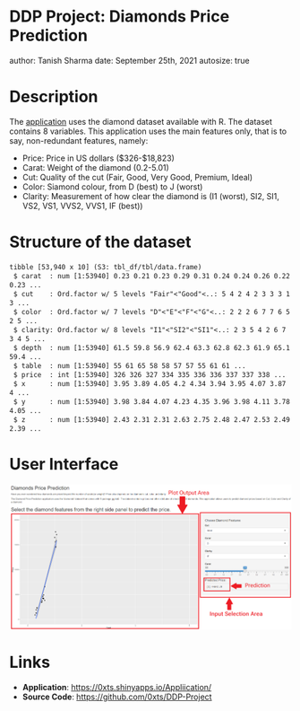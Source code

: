 DDP Project: Diamonds Price Prediction
========================================================
author: Tanish Sharma
date: September 25th, 2021
autosize: true

Description
========================================================

The [application](https://google.com) uses the diamond dataset available with R. The dataset contains 8 variables. This application uses the main features only, that is to say, non-redundant features, namely: 
  - Price: Price in US dollars (\$326-\$18,823)
  - Carat: Weight of the diamond (0.2-5.01)
  - Cut: Quality of the cut (Fair, Good, Very Good, Premium, Ideal)
  - Color: Siamond colour, from D (best) to J (worst)
  - Clarity: Measurement of how clear the diamond is (I1 (worst), SI2, SI1, VS2, VS1, VVS2, VVS1, IF (best))

Structure of the dataset
========================================================


```
tibble [53,940 x 10] (S3: tbl_df/tbl/data.frame)
 $ carat  : num [1:53940] 0.23 0.21 0.23 0.29 0.31 0.24 0.24 0.26 0.22 0.23 ...
 $ cut    : Ord.factor w/ 5 levels "Fair"<"Good"<..: 5 4 2 4 2 3 3 3 1 3 ...
 $ color  : Ord.factor w/ 7 levels "D"<"E"<"F"<"G"<..: 2 2 2 6 7 7 6 5 2 5 ...
 $ clarity: Ord.factor w/ 8 levels "I1"<"SI2"<"SI1"<..: 2 3 5 4 2 6 7 3 4 5 ...
 $ depth  : num [1:53940] 61.5 59.8 56.9 62.4 63.3 62.8 62.3 61.9 65.1 59.4 ...
 $ table  : num [1:53940] 55 61 65 58 58 57 57 55 61 61 ...
 $ price  : int [1:53940] 326 326 327 334 335 336 336 337 337 338 ...
 $ x      : num [1:53940] 3.95 3.89 4.05 4.2 4.34 3.94 3.95 4.07 3.87 4 ...
 $ y      : num [1:53940] 3.98 3.84 4.07 4.23 4.35 3.96 3.98 4.11 3.78 4.05 ...
 $ z      : num [1:53940] 2.43 2.31 2.31 2.63 2.75 2.48 2.47 2.53 2.49 2.39 ...
```

User Interface
========================================================

![User Interface](UI.png)

Links
========================================================

  - __Application__: https://0xts.shinyapps.io/Appliication/
  - __Source Code__: https://github.com/0xts/DDP-Project

